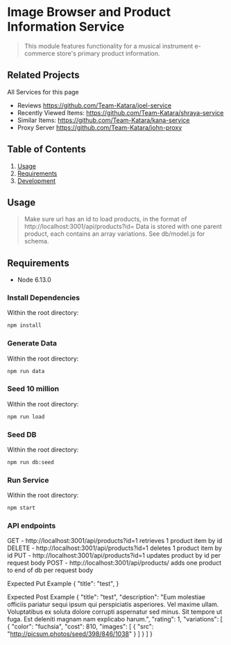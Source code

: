 # Image Browser and Product Information Service

> This module features functionality for a musical instrument e-commerce store's primary product information.

## Related Projects
All Services for this page
  - Reviews https://github.com/Team-Katara/joel-service
  - Recently Viewed Items: https://github.com/Team-Katara/shraya-service
  - Similar Items: https://github.com/Team-Katara/kana-service
  - Proxy Server https://github.com/Team-Katara/john-proxy

## Table of Contents

1. [Usage](#Usage)
1. [Requirements](#requirements)
1. [Development](#development)

## Usage

> Make sure url has an id to load products, in the format of http://localhost:3001/api/products?id=
> Data is stored with one parent product, each contains an array variations. See db/model.js for schema.

## Requirements

- Node 6.13.0

### Install Dependencies

Within the root directory:

```sh
npm install
```

### Generate Data

Within the root directory:

```sh
npm run data
```

### Seed 10 million

Within the root directory:

```sh
npm run load
```

### Seed DB

Within the root directory:

```sh
npm run db:seed
```

### Run Service
Within the root directory:

```sh
npm start
```

### API endpoints

GET - http://localhost:3001/api/products?id=1  retrieves 1 product item by id
DELETE - http://localhost:3001/api/products?id=1 deletes 1 product item by id
PUT - http://localhost:3001/api/products?id=1 updates product by id per request body
POST - http://localhost:3001/api/products/ adds one product to end of db per request body


Expected Put Example
{
  "title": "test",
}

Expected Post Example
{
  "title": "test",
  "description": "Eum molestiae officiis pariatur sequi ipsum qui perspiciatis asperiores. Vel maxime ullam. Voluptatibus ex soluta dolore corrupti aspernatur sed minus. Sit tempore ut fuga. Est deleniti magnam nam explicabo harum.",
  "rating": 1,
  "variations": [
    {
      "color": "fuchsia",
      "cost": 810,
      "images": [
          {
            "src": "http://picsum.photos/seed/398/846/1038"
          }
      ]
    }
  ]
}